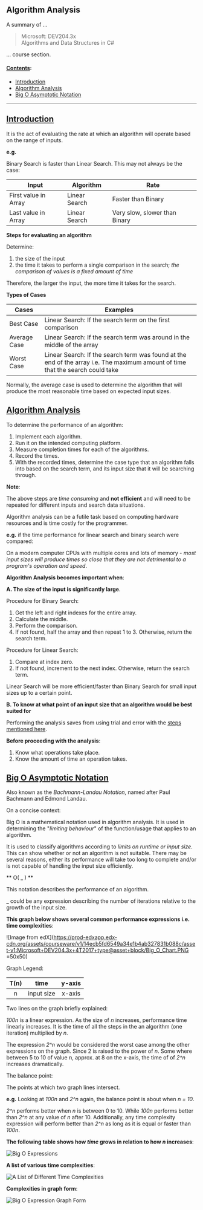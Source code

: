 ## Algorithm Analysis  

A summary of ...

> Microsoft: DEV204.3x  
> Algorithms and Data Structures in C#

... course section.

#### [Contents]():  

- [Introduction]()
- [Algorithm Analysis]()
- [Big O Asymptotic Notation]()  


-----

## [Introduction]()  

It is the act of evaluating the rate at which an algorithm will operate based on the range of inputs.   

**e.g.**

Binary Search is faster than Linear Search. This may not always be the case:  

| Input   | Algorithm   | Rate  |
| ------  | ----------- | ----- |
| First value in Array | Linear Search | Faster than Binary |
| Last value in Array  | Linear Search | Very slow, slower than Binary |

**Steps for evaluating an algorithm**

Determine:  
  1. the size of the input   
  2. the time it takes to perform a single comparison in the search; _the comparison of values is a fixed amount of time_   

Therefore, the larger the input, the more time it takes for the search.  

**Types of Cases**

| Cases      |  Examples  |
| ---------- | ---------- |
| Best Case  | Linear Search: If the search term on the first comparison |
| Average Case| Linear Search: If the search term was around in the middle of the array |
| Worst Case | Linear Search: If the search term was found at the end of the array i.e. The maximum amount of time that the search could take |

Normally, the average case is used to determine the algorithm that will produce the most reasonable time based on expected input sizes.  

## [Algorithm Analysis]()  

To determine the performance of an algorithm:

1. Implement each algorithm.  
2. Run it on the intended computing platform.  
3. Measure completion times for each of the algorithms.  
4. Record the times.  
5. With the recorded times, determine the case type that an algorithm falls into based on the search term, and its input size that it will be searching through.

**Note**:    

The above steps are _time consuming_ and **not efficient** and will need to be repeated for different inputs and search data situations.   

Algorithm analysis can be a futile task based on computing hardware resources and is time costly for the programmer.  

**e.g.** if the time performance for linear search and binary search were compared:  

On a modern computer CPUs with multiple cores and lots of memory -  _most input sizes will produce times so close that they are not detrimental to a program's operation and speed_.  

**Algorithm Analysis becomes important when**:

**A. The size of the input is significantly large**.   

Procedure for Binary Search:  

1. Get the left and right indexes for the entire array.  
2. Calculate the middle.  
3. Perform the comparison.  
4. If not found, half the array and then repeat 1 to 3. Otherwise, return the search term.

Procedure for Linear Search:  

1. Compare at index zero.  
2. If not found, increment to the next index. Otherwise, return the search term.   

Linear Search will be more efficient/faster than Binary Search for small input sizes up to a certain point.

**B. To know at what point of an input size that an algorithm would be best suited for**   

Performing the analysis saves from using trial and error with the [steps mentioned here]().  

**Before proceeding with the analysis**:  

1. Know what operations take place.  
2. Know the amount of time an operation takes.    

## [Big O Asymptotic Notation]()   

Also known as the _Bachmann-Landau Notation_, named after Paul Bachmann and Edmond Landau.   

On a concise context:  

Big O is a mathematical notation used in algorithm analysis. It is used in determining the "_limiting behaviour_" of the function/usage that applies to an algorithm.  

It is used to classify algorithms according to _limits on runtime or input size_. This can show whether or not an algorithm is not suitable. There may be several reasons, either its performance will take too long to complete and/or is not capable of handling the input size efficiently.  

** O( _ ) **

This notation describes the performance of an algorithm.   

**_** could be any expression describing the number of iterations relative to the growth of the input size.  

**This graph below shows several common performance expressions i.e. time complexities**:  

![Image from edX](https://prod-edxapp.edx-cdn.org/assets/courseware/v1/14ecb5fd6549a34e1b4ab327831b088c/asset-v1:Microsoft+DEV204.3x+4T2017+type@asset+block/Big_O_Chart.PNG =50x50)  

Graph Legend:

| T(n) | time       | y-axis |
| :--: | :--------: | :----: |  
| n    | input size | x-axis |

Two lines on the graph briefly explained:

_100n_ is a linear expression. As the size of _n_ increases, performance time linearly increases. It is the time of all the steps in the an algorithm (one iteration) multiplied by _n_.

The expression _2^n_ would be considered the worst case among the other expressions on the graph. Since 2 is raised to the power of _n_. Some where between 5 to 10 of value n, approx. at 8 on the x-axis, the time of of _2^n_ increases dramatically.

The balance point:

The points at which two graph lines intersect.

**e.g.** Looking at _100n_ and _2^n_ again, the balance point is about when _n = 10_.

_2^n_ performs better when _n_ is between 0 to 10. While _100n_ performs better than _2^n_ at any value of _n_ after 10. Additionally, any time complexity expression will perform better than _2^n_ as long as it is equal or faster than _100n_.  

**The following table shows how _time_ grows in relation to how _n_ increases**:

![Big O Expressions](https://www.cpp.edu/~ftang/courses/CS240/lectures/img/alg-tab.jpg)  

**A list of various time complexities**:  

![A List of Different Time Complexities ](https://he-s3.s3.amazonaws.com/media/uploads/c950295.png)  

**Complexities in graph form**:

![Big O Expression Graph Form](http://blog.benoitvallon.com/img/2016-03-12-sorting-algorithms-in-javascript/big-o-complexity.png)  
